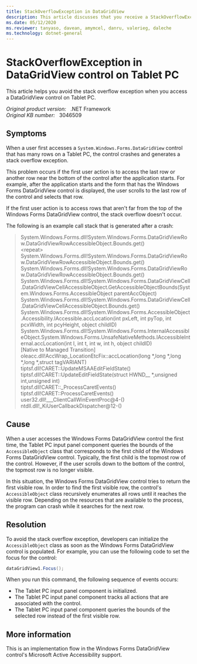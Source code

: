 ```yaml
---
title: StackOverflowException in DataGridView
description: This article discusses that you receive a StackOverflowException error in the DataGridView control on a Tablet PC. Provides a resolution.
ms.date: 05/12/2020
ms.reviewer: tanyaso, davean, amymcel, danru, valerieg, daleche
ms.technology: dotnet-general
---
```

# StackOverflowException in DataGridView control on Tablet PC

This article helps you avoid the stack overflow exception when you access a DataGridView control on Tablet PC.

_Original product version:_ &nbsp; .NET Framework  
_Original KB number:_ &nbsp; 3046509

## Symptoms

When a user first accesses a `System.Windows.Forms.DataGridView` control that has many rows on a Tablet PC, the control crashes and generates a stack overflow exception.

This problem occurs if the first user action is to access the last row or another row near the bottom of the control after the application starts. For example, after the application starts and the form that has the
Windows Forms DataGridView control is displayed, the user scrolls to the last row of the control and selects that row.

If the first user action is to access rows that aren't far from the top of the Windows Forms DataGridView control, the stack overflow doesn't occur.

The following is an example call stack that is generated after a crash:

> System.Windows.Forms.dll!System.Windows.Forms.DataGridViewRow.DataGridViewRowAccessibleObject.Bounds.get()  
> \<repeat>  
> System.Windows.Forms.dll!System.Windows.Forms.DataGridViewRow.DataGridViewRowAccessibleObject.Bounds.get()  
> System.Windows.Forms.dll!System.Windows.Forms.DataGridViewRow.DataGridViewRowAccessibleObject.Bounds.get()  
> System.Windows.Forms.dll!System.Windows.Forms.DataGridViewCell.DataGridViewCellAccessibleObject.GetAccessibleObjectBounds(System.Windows.Forms.AccessibleObject parentAccObject)  
> System.Windows.Forms.dll!System.Windows.Forms.DataGridViewCell.DataGridViewCellAccessibleObject.Bounds.get()  
> System.Windows.Forms.dll!System.Windows.Forms.AccessibleObject.Accessibility.IAccessible.accLocation(int pxLeft, int pyTop, int pcxWidth, int pcyHeight, object childID)  
> System.Windows.Forms.dll!System.Windows.Forms.InternalAccessibleObject.System.Windows.Forms.UnsafeNativeMethods.IAccessibleInternal.accLocation(int l, int t, int w, int h, object childID)  
> [Native to Managed Transition]  
> oleacc.dll!AccWrap_LocationEtcFix::accLocation(long *,long *,long *,long *,struct tagVARIANT)  
> tiptsf.dll!CARET::UpdateMSAAEditFieldState()  
> tiptsf.dll!CARET::UpdateEditFieldState(struct HWND__ *,unsigned int,unsigned int)  
> tiptsf.dll!CARET::_ProcessCaretEvents()  
> tiptsf.dll!CARET::ProcessCaretEvents()  
> user32.dll!___ClientCallWinEventProc@4-()  
> ntdll.dll!_KiUserCallbackDispatcher@12-()

## Cause

When a user accesses the Windows Forms DataGridView control the first time, the Tablet PC input panel component queries the bounds of the `AccessibleObject` class that corresponds to the first child of the Windows Forms DataGridView control. Typically, the first child is the topmost row of the control. However, if the user scrolls down to the bottom of the control, the topmost row is no longer visible.

In this situation, the Windows Forms DataGridView control tries to return the first visible row. In order to find the first visible row, the control's `AccessibleObject` class recursively enumerates all rows until it reaches the visible row. Depending on the resources that are available to the process, the program can crash while it searches for the next row.

## Resolution

To avoid the stack overflow exception, developers can initialize the `AccessibleObject` class as soon as the Windows Forms DataGridView control is populated. For example, you can use the following code to set the focus for the control:

```csharp
dataGridView1.Focus();
```  

When you run this command, the following sequence of events occurs:

- The Tablet PC input panel component is initialized.
- The Tablet PC input panel component tracks all actions that are associated with the control.
- The Tablet PC input panel component queries the bounds of the selected row instead of the first visible row.

## More information

This is an implementation flow in the Windows Forms DataGridView control's Microsoft Active Accessibility support.
